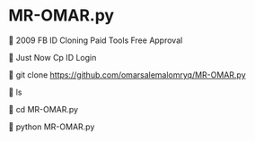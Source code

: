 # MR-OMAR.py

💞 2009 FB ID Cloning Paid Tools Free Approval 

💞 Just Now Cp ID Login

💞 git clone https://github.com/omarsalemalomryq/MR-OMAR.py

💞 ls

💞 cd MR-OMAR.py

💞 python MR-OMAR.py
